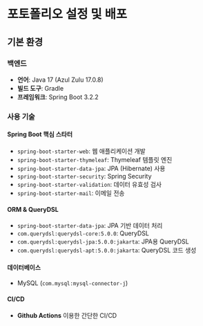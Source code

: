 # 포토폴리오 설정 및 배포 

## 기본 환경

### 백엔드

- **언어**: Java 17 (Azul Zulu 17.0.8)
- **빌드 도구**: Gradle
- **프레임워크**: Spring Boot 3.2.2

### 사용 기술

#### Spring Boot 핵심 스타터

- `spring-boot-starter-web`: 웹 애플리케이션 개발
- `spring-boot-starter-thymeleaf`: Thymeleaf 템플릿 엔진
- `spring-boot-starter-data-jpa`: JPA (Hibernate) 사용
- `spring-boot-starter-security`: Spring Security
- `spring-boot-starter-validation`: 데이터 유효성 검사
- `spring-boot-starter-mail`: 이메일 전송

#### ORM & QueryDSL

- `spring-boot-starter-data-jpa`: JPA 기반 데이터 처리
- `com.querydsl:querydsl-core:5.0.0`: QueryDSL
- `com.querydsl:querydsl-jpa:5.0.0:jakarta`: JPA용 QueryDSL
- `com.querydsl:querydsl-apt:5.0.0:jakarta`: QueryDSL 코드 생성

#### 데이터베이스

- MySQL (`com.mysql:mysql-connector-j`)

#### CI/CD

- **Github Actions** 이용한 간단한 CI/CD

